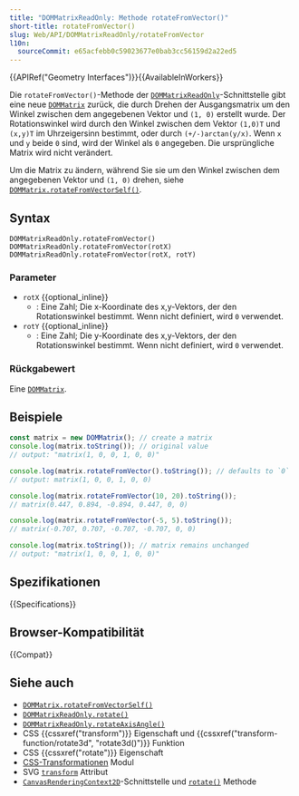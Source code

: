 ```yaml
---
title: "DOMMatrixReadOnly: Methode rotateFromVector()"
short-title: rotateFromVector()
slug: Web/API/DOMMatrixReadOnly/rotateFromVector
l10n:
  sourceCommit: e65acfebb0c59023677e0bab3cc56159d2a22ed5
---
```


{{APIRef("Geometry Interfaces")}}{{AvailableInWorkers}}

Die `rotateFromVector()`-Methode der [`DOMMatrixReadOnly`](/de/docs/Web/API/DOMMatrixReadOnly)-Schnittstelle gibt eine neue [`DOMMatrix`](/de/docs/Web/API/DOMMatrix) zurück, die durch Drehen der Ausgangsmatrix um den Winkel zwischen dem angegebenen Vektor und `(1, 0)` erstellt wurde. Der Rotationswinkel wird durch den Winkel zwischen dem Vektor `(1,0)T` und `(x,y)T` im Uhrzeigersinn bestimmt, oder durch `(+/-)arctan(y/x)`. Wenn `x` und `y` beide `0` sind, wird der Winkel als `0` angegeben. Die ursprüngliche Matrix wird nicht verändert.

Um die Matrix zu ändern, während Sie sie um den Winkel zwischen dem angegebenen Vektor und `(1, 0)` drehen, siehe [`DOMMatrix.rotateFromVectorSelf()`](/de/docs/Web/API/DOMMatrix/rotateFromVectorSelf).

## Syntax

```js-nolint
DOMMatrixReadOnly.rotateFromVector()
DOMMatrixReadOnly.rotateFromVector(rotX)
DOMMatrixReadOnly.rotateFromVector(rotX, rotY)
```

### Parameter

- `rotX` {{optional_inline}}
  - : Eine Zahl; Die x-Koordinate des x,y-Vektors, der den Rotationswinkel bestimmt. Wenn nicht definiert, wird `0` verwendet.
- `rotY` {{optional_inline}}
  - : Eine Zahl; Die y-Koordinate des x,y-Vektors, der den Rotationswinkel bestimmt. Wenn nicht definiert, wird `0` verwendet.

### Rückgabewert

Eine [`DOMMatrix`](/de/docs/Web/API/DOMMatrix).

## Beispiele

```js
const matrix = new DOMMatrix(); // create a matrix
console.log(matrix.toString()); // original value
// output: "matrix(1, 0, 0, 1, 0, 0)"

console.log(matrix.rotateFromVector().toString()); // defaults to `0`
// output: matrix(1, 0, 0, 1, 0, 0)

console.log(matrix.rotateFromVector(10, 20).toString());
// matrix(0.447, 0.894, -0.894, 0.447, 0, 0)

console.log(matrix.rotateFromVector(-5, 5).toString());
// matrix(-0.707, 0.707, -0.707, -0.707, 0, 0)

console.log(matrix.toString()); // matrix remains unchanged
// output: "matrix(1, 0, 0, 1, 0, 0)"
```

## Spezifikationen

{{Specifications}}

## Browser-Kompatibilität

{{Compat}}

## Siehe auch

- [`DOMMatrix.rotateFromVectorSelf()`](/de/docs/Web/API/DOMMatrix/rotateFromVectorSelf)
- [`DOMMatrixReadOnly.rotate()`](/de/docs/Web/API/DOMMatrixReadOnly/rotate)
- [`DOMMatrixReadOnly.rotateAxisAngle()`](/de/docs/Web/API/DOMMatrixReadOnly/rotateAxisAngle)
- CSS {{cssxref("transform")}} Eigenschaft und {{cssxref("transform-function/rotate3d", "rotate3d()")}} Funktion
- CSS {{cssxref("rotate")}} Eigenschaft
- [CSS-Transformationen](/de/docs/Web/CSS/CSS_transforms) Modul
- SVG [`transform`](/de/docs/Web/SVG/Attribute/transform) Attribut
- [`CanvasRenderingContext2D`](/de/docs/Web/API/CanvasRenderingContext2D)-Schnittstelle und [`rotate()`](/de/docs/Web/API/CanvasRenderingContext2D/rotate) Methode
